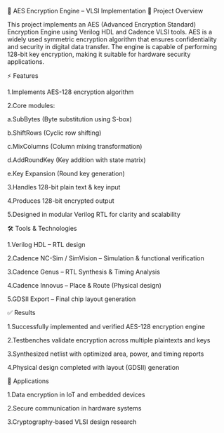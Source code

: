 🔐 AES Encryption Engine – VLSI Implementation
📌 Project Overview

This project implements an AES (Advanced Encryption Standard) Encryption Engine using Verilog HDL and Cadence VLSI tools. AES is a widely used symmetric encryption algorithm that ensures confidentiality and security in digital data transfer. The engine is capable of performing 128-bit key encryption, making it suitable for hardware security applications.

⚡ Features

1.Implements AES-128 encryption algorithm

2.Core modules:

  a.SubBytes (Byte substitution using S-box)

  b.ShiftRows (Cyclic row shifting)

  c.MixColumns (Column mixing transformation)

  d.AddRoundKey (Key addition with state matrix)

  e.Key Expansion (Round key generation)

3.Handles 128-bit plain text & key input

4.Produces 128-bit encrypted output

5.Designed in modular Verilog RTL for clarity and scalability

🛠 Tools & Technologies

1.Verilog HDL – RTL design

2.Cadence NC-Sim / SimVision – Simulation & functional verification

3.Cadence Genus – RTL Synthesis & Timing Analysis

4.Cadence Innovus – Place & Route (Physical design)

5.GDSII Export – Final chip layout generation

✅ Results

1.Successfully implemented and verified AES-128 encryption engine

2.Testbenches validate encryption across multiple plaintexts and keys

3.Synthesized netlist with optimized area, power, and timing reports

4.Physical design completed with layout (GDSII) generation

🚀 Applications

1.Data encryption in IoT and embedded devices

2.Secure communication in hardware systems

3.Cryptography-based VLSI design research
